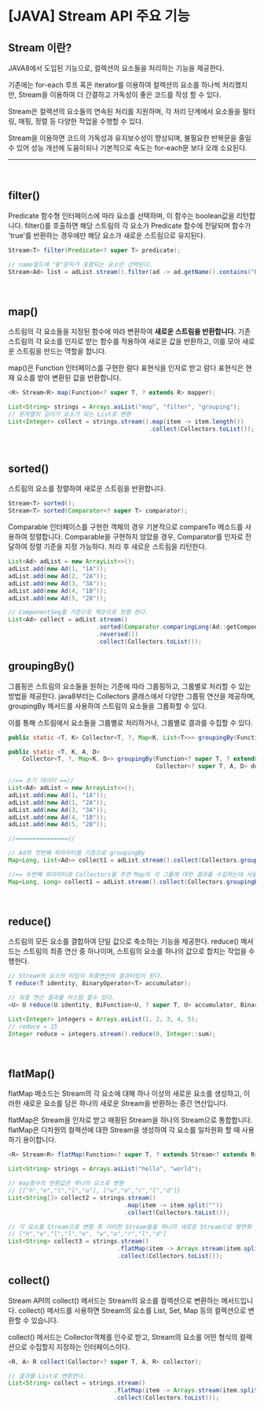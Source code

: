 # __[JAVA] Stream API 주요 기능__


## __Stream 이란?__
<p>
JAVA8에서 도입된 기능으로, 컬렉션의 요소들을 처리하는 기능을 제공한다. 

기존에는 for-each 루프 혹은 iterator를 이용하여 컬렉션의 요소를 하나씩 처리했지만, Stream을 이용하여 더 간결하고 가독성이 좋은 코드를 작성 할 수 있다. 

Stream은 컬렉션의 요소들의 연속된 처리를 지원하며, 각 처리 단계에서 요소들을 필터링, 매핑, 정렬 등 다양한 작업을 수행할 수 있다. 

Stream을 이용하면 코드의 가독성과 유지보수성이 향상되며, 불필요한 반복문을 줄일 수 있어 성능 개선에 도움이되나 기본적으로 속도는 for-each문 보다 오래 소요된다.
</p>

---
<br/>

## filter()
Predicate 함수형 인터페이스에 따라 요소를 선택하며, 이 함수는 boolean값을 리턴합니다.
filter()를 호출하면 해당 스트림의 각 요소가 Predicate 함수에 전달되며 함수가
'true'를 반환하는 경우에만 해당 요소가 새로운 스트림으로 유지된다. 

```java
Stream<T> filter(Predicate<? super T> predicate);
``` 

```java
// name필드에 "B"문자가 포함되는 요소만 선택된다. 
Stream<Ad> list = adList.stream().filter(ad -> ad.getName().contains("B"));
```

<br/>

## map()
스트림의 각 요소들을 지정된 함수에 따라 변환하여 __새로운 스트림을 반환합니다.__ 
기존 스트림의 각 요소를 인자로 받는 함수를 적용하여 새로운 값을 반환하고, 이를 모아 새로운 스트림을 만드는 역할을 합니다. 

map()은 Function 인터페이스를 구현한 람다 표현식을 인자로 받고 람다 표현식은 현재 요소를 받아 변환된 값을 반환합니다.
```java
<R> Stream<R> map(Function<? super T, ? extends R> mapper);
```
```java
List<String> strings = Arrays.asList("map", "filter", "grouping");
// 문자열의 길이가 요소가 되는 List로 변환
List<Integer> collect = strings.stream().map(item -> item.length())
                                        .collect(Collectors.toList());
```

<br/>

## sorted()
스트림의 요소를 정렬하여 새로운 스트림을 반환합니다. 
```java
Stream<T> sorted();
Stream<T> sorted(Comparator<? super T> comparator);
```
Comparable 인터페이스를 구현한 객체의 경우 기본적으로 compareTo 메소드를 
사용하여 정렬합니다. 
Comparable을 구현하지 않았을 경우, Comparator를 인자로 전달하여 정렬 기준을 지정 가능하다. 
처리 후 새로운 스트림을 리턴한다. 
```java
List<Ad> adList = new ArrayList<>();
adList.add(new Ad(1, "1A"));
adList.add(new Ad(2, "2A"));
adList.add(new Ad(3, "3A"));
adList.add(new Ad(4, "1B"));
adList.add(new Ad(5, "2B"));

// ComponentSeq를 기준으로 역순으로 정렬 한다.
List<Ad> collect = adList.stream()
                         .sorted(Comparator.comparingLong(Ad::getComponentSeq)
                         .reversed())
                         .collect(Collectors.toList());
```

## groupingBy()
그룹핑은 스트림의 요소들을 원하는 기준에 따라 그룹핑하고, 그룹별로 처리할 수 있는 방법을 제공한다. java8부터는 Collectors 클래스에서 다양한 그룹핑 연산을 제공하며, groupingBy 메서드를 사용하여 스트림의 요소들을 그룹화할 수 있다. 

이를 통해 스트림에서 요소들을 그룹별로 처리하거나, 그룹별로 결과를 수집할 수 있다. 
```java
public static <T, K> Collector<T, ?, Map<K, List<T>>> groupingBy(Function<? super T, ? extends K> classifier)

public static <T, K, A, D>
    Collector<T, ?, Map<K, D>> groupingBy(Function<? super T, ? extends K> classifier,
                                          Collector<? super T, A, D> downstream)
```

```java
//== 초기 데이터 ==//
List<Ad> adList = new ArrayList<>();
adList.add(new Ad(1, "1A"));
adList.add(new Ad(1, "2A"));
adList.add(new Ad(3, "3A"));
adList.add(new Ad(4, "1B"));
adList.add(new Ad(5, "2B"));

//===============//

// Ad의 첫번째 파라미터를 기준으로 groupingBy
Map<Long, List<Ad>> collect1 = adList.stream().collect(Collectors.groupingBy(ad -> ad.getComponentSeq()));

//== 두번째 파라미터로 Collectors을 주면 Map의 각 그룹에 대한 결과를 수집하는데 사용
Map<Long, Long> collect1 = adList.stream().collect(Collectors.groupingBy(ad -> ad.getComponentSeq(), Collectors.counting()));
```

<br/>

## reduce()
스트림의 모든 요소를 결합하여 단일 값으로 축소하는 기능을 제공한다. 
reduce() 메서드는 스트림의 최종 연산 중 하나이며, 스트림의 요소를 하나의 값으로 합치는 작업을 수행한다. 
```java
// Stream의 요소의 타입이 최종연산의 결과타입이 된다. 
T reduce(T identity, BinaryOperator<T> accumulator);

// 최종 연산 결과를 커스텀 할수 있다.
<U> U reduce(U identity, BiFunction<U, ? super T, U> accumulator, BinaryOperator<U> combiner);
```
```java
List<Integer> integers = Arrays.asList(1, 2, 3, 4, 5);
// reduce = 15
Integer reduce = integers.stream().reduce(0, Integer::sum);
```

<br/>

## flatMap()
flatMap 메소드는 Stream의 각 요소에 대해 하나 이상의 새로운 요소를 생성하고, 이러한 새로운 요소를 담은 하나의 새로운 Stream을 반환하는 중간 연산입니다.

flatMap은 Stream을 인자로 받고 매핑된 Stream을 하나의 Stream으로 통합합니다. flatMap은 다차원의 컬렉션에 대한 Stream을 생성하여 각 요소를 일차원화 할 때 사용하기 용이합니다. 

```java
<R> Stream<R> flatMap(Function<? super T, ? extends Stream<? extends R>> mapper);
```
```java
List<String> strings = Arrays.asList("hello", "world");

// map함수의 반환값은 하나의 요소로 변환
// {["h","e","l","l","o"], ["w","o","r","l","d"]}
List<String[]> collect2 = strings.stream()
                                 .map(item -> item.split(""))
                                 .collect(Collectors.toList());

// 각 요소를 Stream으로 변환 후 이러한 Stream들을 하나의 새로운 Stream으로 평면화
// ["h","e","l","l","o", "w","o","r","l","d"]
List<String> collect3 = strings.stream()
                               .flatMap(item -> Arrays.stream(item.split("")))
                               .collect(Collectors.toList());
```

## collect()
Stream API의 collect() 메서드는 Stream의 요소를 컬렉션으로 변환하는 메서드입니다. collect() 메서드를 사용하면 Stream의 요소를 List, Set, Map 등의 컬렉션으로 변환할 수 있습니다.

collect() 메서드는 Collector객체를 인수로 받고, Stream의 요소를 
어떤 형식의 컬렉션으로 수집할지 지정하는 인터페이스이다. 

```java
<R, A> R collect(Collector<? super T, A, R> collector);
```
```java
// 결과를 List로 변환한다.
List<String> collect = strings.stream()
                              .flatMap(item -> Arrays.stream(item.split("")))
                              .collect(Collectors.toList());
```
